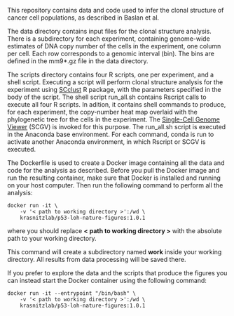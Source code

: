 
This repository contains data and code used to infer the clonal structure of
cancer cell populations, as described in Baslan et al.

The data directory contains input files for the clonal structure analysis.
There is a subdirectory for each experiment, containing genome-wide estimates of DNA
copy number of the cells in the experiment, one column per cell. Each row corresponds to
a genomic interval (bin). The bins are defined in the mm9*.gz file in the data directory.

The scripts directory contains four R scripts, one per experiment, and a shell script. Executing a script will perform 
clonal structure analysis for the experiment using [SCclust](https://github.com/KrasnitzLab/SCclust) R package, with the parameters specified 
in the body of the script. The shell script run_all.sh contains Rscript calls to execute all four R scripts. In adition,
it contains shell commands to produce, for each experiment, the copy-number heat map overlaid with the phylogenetic
tree for the cells in the experiment. The [Single-Cell Genome Viewer](https://github.com/KrasnitzLab/SCGV) (SCGV) is invoked for this purpose. The run_all.sh 
script is executed in the Anaconda base environment. For each command, conda is run to activate another Anaconda environment,
in which Rscript or SCGV is executed.

The Dockerfile is used to create a Docker image containing all the data and code for the analysis as described. Before you pull the Docker
image and run the resulting container, make sure that Docker is installed and running on your host computer. Then run the following command 
to perform all the analysis:

```
docker run -it \
    -v '< path to working directory >':/wd \
    krasnitzlab/p53-loh-nature-figures:1.0.1
```

where you should replace **< path to working directory >** with the
absolute path to your working directory.

This command will create a subdirectory named **work** inside your working
directory. All results from data processing will be saved there.

If you prefer to explore the data and the scripts that produce the figures
you can instead start the Docker container using the following command:

```
docker run -it --entrypoint "/bin/bash" \
    -v '< path to working directory >':/wd \
    krasnitzlab/p53-loh-nature-figures:1.0.1
```
